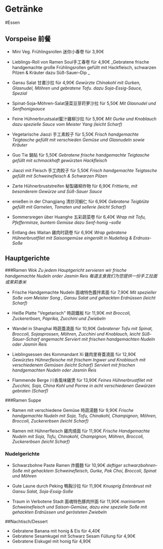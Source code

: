 # Getränke

#Essen

## Vorspeise 前餐
* Mini Veg. Frühlingsrollen 迷你小春卷 für 3,90€

* Lieblings-Roll von Ramen Soul手工春卷 für 4,90€
 _Gebratene frische handgemachte große Frühlingsrollen gefüllt mit Hackfleisch, schwarzen Pilzen & Kräuter dazu Süß-Sauer–Dip _

* Gansu Salat 甘肅沙拉 für 4,90€
 _Gewürzte Chinakohl mit Gurken, Glasnudel, Möhren und gebratene Tofu. dazu Soja-Essig-Sauce, Spezial_

* Spinat-Soja-Möhren-Salat菠菜豆芽莳萝沙拉 für 5,50€
_Mit Glasnudel und Senfhonigsauce_

* Feine Hühnerbrustsalat蜜汁雞柳沙拉 für 5,90€
 _Mit Gurke und Knoblauch dazu spezielle Sauce vom Meister Yang (leicht Scharf)_

* Vegetarische Jiaozi 手工素餃子 für 5,50€
 _Frisch handgemachte Teigtasche gefüllt mit verschieden Gemüse und Glasnudeln sowie Kräuter_

* Guo Tie 鍋貼 für 5,50€
 _Gebratene frische handgemachte Teigtasche gefüllt mit schmackhaft gewürzten Hackfleisch_

* Jiaozi mit Fleisch 手工肉餃子 für 5,50€
 _Frisch handgemachte Teigtasche gefüllt mit Schweinefleisch & Schwarzen Pilzen_

* Zarte Hühnerbruststreifen 秘製雞柳炸物 für 6,90€
 _Frittierte, mit besonderem Gewürze und Süß-Sauer Sauce_

* enießen in der Changjiang 清炒河蝦仁 für 6,90€
 _Gebratene Teigblüte gefüllt mit Garnelen, Tomaten und sellerie (leicht Scharf)_

* Sommersregen über Huanghe 五彩蔬菜卷 für 6,40€
_Wrap mit Tofu, Pfefferminze, buntem Gemüse dazu Senf-honig –soße_

* Entlang des Waitan 雞肉时蔬卷 für 6,90€
 _Wrap gebratene Hühnerbrustfilet mit Saisongemüse eingerollt in Nudelteig & Erdnuss-Soße_

## Hauptgerichte
###Ramen Wok
_Zu jedem Hauptgericht servieren wir frische handgemachte Nudeln order Jasmin Reis 每道主食我们为您提供一份手工拉面或茉莉香米_

* Frische Handgemachte Nudeln 面魂特色醬拌素面 für 7,90€
 _Mit spezieller Soße vom Meister Song , Gansu Salat und gehackten Erdnüssen (leicht Scharf)_

* Heiße Platte "Vegetarisch" 時蔬鐵板 für 11,90€
 _mit Broccoli, Zuckererbsen, Paprika, Zucchini und Zwiebeln_

* Wandel in Shanghai 時蔬蓋澆面 für 10,90€
 _Gebratener Tofu mit Spinat, Broccoli, Sojasprossen, Möhren, Zucchini und Knoblauch, leicht Süß-Sauer-Scharf angemacht Serviert mit frischen handgemachten Nudeln oder Jasmin Reis_

* Lieblingsessen des Kommandant Xi 雞肉里脊蓋澆面 für 12,90€
_Gewürztes Hühnerfleische mit frischem Ingwer und Knoblauch mit verschiedenem Gemüsen (leicht Scharf) Serviert mit frischen handgemachten Nudeln oder Jasmin Reis_

* Flammende Berge 川香風味雞煲 für 13,90€
 _Feines Hühnerbrustfilet mit Zucchini, Soja, China Kohl und Porree in acht verschiedenen Gewürzen gebraten (Scharf)_


###Ramen Suppe
* Ramen mit verschiedene Gemüse 時蔬湯麵 für 9,90€
_Frische handgemachte Nudeln mit Soja, Tofu, Chinakohl, Champignon, Möhren, Broccoli, Zuckererbsen (leicht Scharf)_

* Ramen mit Hühnerfleisch 雞肉燒面 für 11,90€
_Frische Handgemachte Nudeln mit Soja, Tofu, Chinakohl, Champignon, Möhren, Broccoli, Zuckererbsen (leicht Scharf)_

### Nudelgerichte

* Schwarzbohne Paste Ramen 炸醬麵 für 10,90€
_deftiger schwarzbohnen-Soße mit gehacktem Schweinefleisch, Gurke, Pak Choi, Broccoli, Spinat und Möhren_

* Gute Laune durch Peking 鴨胸沙拉 für 11,90€
_Knusprig Entenbrust mit Gansu Salat, Soja-Essig-Soße_

* Traum in Verbotene Stadt 面魂特色豚肉拌面 für 11,90€
_mariniertem Schweinefleisch und Saison-Gemüse, dazu eine spezielle Soße mit gehackten Erdnüssen und gerösteten Zwiebeln_

##Nachtisch/Dessert
* Gebratene Banana mit honig & Eis für 4,40€
* Gebratene Sesamkugel mit Schwarz Sesam Füllung für 4,90€
* Gebratene Eiskugel mit honig für 4,90€